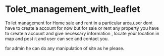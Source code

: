 # Tolet_management_with_leaflet

To let management for Home sale and rent in a particular area.user dont have to create a account for now but for sale or rent any property you have to 
create a account and give necessary information , locate your location in map and post it and user can see and contact you.

for admin he can do any manipulation of site as he please.

